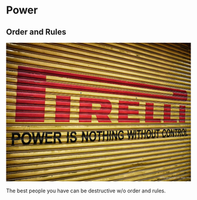 # Power

## Order and Rules

![](Images/7052184199_2945906a0c_b.jpeg)

The best people you have can be destructive w/o order and rules.
